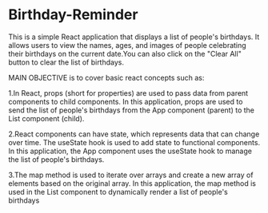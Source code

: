 # Birthday-Reminder

This is a simple React application that displays a list of people's birthdays. It allows users to view the names, ages, and images of people celebrating their birthdays on the current date.You can also click on the "Clear All" button to clear the list of birthdays.

MAIN OBJECTIVE is to cover basic react concepts such as:

1.In React, props (short for properties) are used to pass data from parent components to child components. In this application, props are used to send the list of people's birthdays from the App component (parent) to the List component (child).

2.React components can have state, which represents data that can change over time. The useState hook is used to add state to functional components. In this application, the App component uses the useState hook to manage the list of people's birthdays.

3.The map method is used to iterate over arrays and create a new array of elements based on the original array. In this application, the map method is used in the List component to dynamically render a list of people's birthdays
